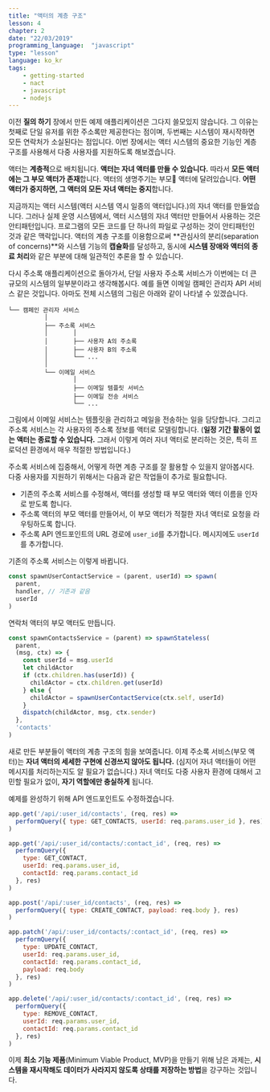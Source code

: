 ```yaml
---
title: "액터의 계층 구조"
lesson: 4
chapter: 2
date: "22/03/2019"
programming_language:  "javascript"
type: "lesson"
language: ko_kr
tags:
    - getting-started
    - nact
    - javascript
    - nodejs
---
```


이전 **질의 하기** 장에서 만든 예제 애플리케이션은 그다지 쓸모있지 않습니다. 그 이유는 첫째로 단일 유저를 위한 주소록만 제공한다는 점이며, 두번째는 시스템이 재시작하면 모든 연락처가 소실된다는 점입니다. 이번 장에서는 액터 시스템의 중요한 기능인 계층 구조를 사용해서 다중 사용자를 지원하도록 해보겠습니다.

액터는 **계층적**으로 배치됩니다. **액터는 자녀 액터를 만들 수 있습니다.** 따라서 **모든 액터에는 그 부모 액터가 존재**합니다. 액터의 생명주기는 부모 액터에 달려있습니다. **어떤 액터가 중지하면, 그 액터의 모든 자녀 액터는 중지**합니다.

지금까지는 액터 시스템(액터 시스템 역시 일종의 액터입니다.)의 자녀 액터를 만들었습니다. 그러나 실제 운영 시스템에서, 액터 시스템의 자녀 액터만 만들어서 사용하는 것은 안티패턴입니다. 프로그램의 모든 코드를 단 하나의 파일로 구성하는 것이 안티패턴인 것과 같은 맥락입니다. 액터의 계층 구조를 이용함으로써 **관심사의 분리(separation of concerns)**와 시스템 기능의 **캡슐화**를 달성하고, 동시에 **시스템 장애와 액터의 종료 처리**와 같은 부분에 대해 일관적인 추론을 할 수 있습니다.

다시 주소록 애플리케이션으로 돌아가서, 단일 사용자 주소록 서비스가 이번에는 더 큰 규모의 시스템의 일부분이라고 생각해봅시다. 예를 들면 이메일 캠페인 관리자 API 서비스 같은 것입니다. 아마도 전체 시스템의 그림은 아래와 같이 나타낼 수 있겠습니다.

```
└── 캠페인 관리자 서비스
          │
          ├── 주소록 서비스
          │       │
          │       ├── 사용자 A의 주소록
          │       ├── 사용자 B의 주소록
          │       └── ...
          │
          └── 이메일 서비스
                  │
                  ├── 이메일 템플릿 서비스
                  ├── 이메일 전송 서비스
                  └── ...
```

그림에서 이메일 서비스는 템플릿을 관리하고 메일을 전송하는 일을 담당합니다. 그리고 주소록 서비스는 각 사용자의 주소록 정보를 액터로 모델링합니다. (**일정 기간 활동이 없는 액터는 종료할 수 있습니다.** 그래서 이렇게 여러 자녀 액터로 분리하는 것은, 특히 프로덕션 환경에서 매우 적절한 방법입니다.)

주소록 서비스에 집중해서, 어떻게 하면 계층 구조를 잘 활용할 수 있을지 알아봅시다. 다중 사용자를 지원하기 위해서는 다음과 같은 작업들이 추가로 필요합니다.

- 기존의 주소록 서비스를 수정해서, 액터를 생성할 때 부모 액터와 액터 이름을 인자로 받도록 합니다.
- 주소록 액터의 부모 액터를 만들어서, 이 부모 액터가 적절한 자녀 액터로 요청을 라우팅하도록 합니다.
- 주소록 API 엔드포인트의 URL 경로에 `user_id`를 추가합니다. 메시지에도 `userId`를 추가합니다.

기존의 주소록 서비스는 이렇게 바뀝니다.

```javascript
const spawnUserContactService = (parent, userId) => spawn(
  parent,
  handler, // 기존과 같음
  userId
)
```

연락처 액터의 부모 액터도 만듭니다.

```javascript
const spawnContactsService = (parent) => spawnStateless(
  parent,
  (msg, ctx) => {
    const userId = msg.userId
    let childActor
    if (ctx.children.has(userId)) {
      childActor = ctx.children.get(userId)
    } else {
      childActor = spawnUserContactService(ctx.self, userId)            
    }
    dispatch(childActor, msg, ctx.sender)
  },
  'contacts'
)
```

새로 만든 부분들이 액터의 계층 구조의 힘을 보여줍니다. 이제 주소록 서비스(부모 액터)는 **자녀 액터의 세세한 구현에 신경쓰지 않아도 됩니다.** (심지어 자녀 액터들이 어떤 메시지를 처리하는지도 알 필요가 없습니다.) 자녀 액터도 다중 사용자 환경에 대해서 고민할 필요가 없이, **자기 역할에만 충실하게** 됩니다.

예제를 완성하기 위해 API 엔드포인트도 수정하겠습니다.

```javascript
app.get('/api/:user_id/contacts', (req, res) =>
  performQuery({ type: GET_CONTACTS, userId: req.params.user_id }, res)
)

app.get('/api/:user_id/contacts/:contact_id', (req, res) => 
  performQuery({
    type: GET_CONTACT,
    userId: req.params.user_id,
    contactId: req.params.contact_id
  }, res)
)

app.post('/api/:user_id/contacts', (req, res) =>
  performQuery({ type: CREATE_CONTACT, payload: req.body }, res)
)

app.patch('/api/:user_id/contacts/:contact_id', (req, res) => 
  performQuery({
    type: UPDATE_CONTACT,
    userId: req.params.user_id,
    contactId: req.params.contact_id,
    payload: req.body
  }, res)
)

app.delete('/api/:user_id/contacts/:contact_id', (req, res) => 
  performQuery({
    type: REMOVE_CONTACT,
    userId: req.params.user_id,
    contactId: req.params.contact_id
  }, res)
)
```

이제 **최소 기능 제품**(Minimum Viable Product, MVP)을 만들기 위해 남은 과제는, **시스템을 재시작해도 데이터가 사라지지 않도록 상태를 저장하는 방법**을 강구하는 것입니다.
